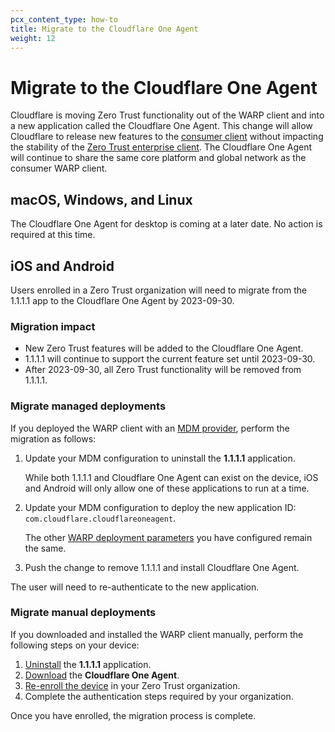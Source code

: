 ```yaml
---
pcx_content_type: how-to
title: Migrate to the Cloudflare One Agent
weight: 12
---
```


# Migrate to the Cloudflare One Agent

Cloudflare is moving Zero Trust functionality out of the WARP client and into a new application called the Cloudflare One Agent.  This change will allow Cloudflare to release new features to the [consumer client](/warp-client/) without impacting the stability of the [Zero Trust enterprise client](/cloudflare-one/connections/connect-devices/warp/).  The Cloudflare One Agent will continue to share the same core platform and global network as the consumer WARP client.

## macOS, Windows, and Linux

The Cloudflare One Agent for desktop is coming at a later date. No action is required at this time.

## iOS and Android

Users enrolled in a Zero Trust organization will need to migrate from the 1.1.1.1 app to the Cloudflare One Agent by 2023-09-30.

### Migration impact
- New Zero Trust features will be added to the Cloudflare One Agent.
- 1.1.1.1 will continue to support the current feature set until 2023-09-30.
- After 2023-09-30, all Zero Trust functionality will be removed from 1.1.1.1.

### Migrate managed deployments

If you deployed the WARP client with an [MDM provider](/cloudflare-one/connections/connect-devices/warp/deployment/mdm-deployment/), perform the migration as follows:

1. Update your MDM configuration to uninstall the **1.1.1.1** application.

    While both 1.1.1.1 and Cloudflare One Agent can exist on the device, iOS and Android will only allow one of these applications to run at a time.

2. Update your MDM configuration to deploy the new application ID: `com.cloudflare.cloudflareoneagent`.

    The other [WARP deployment parameters](/cloudflare-one/connections/connect-devices/warp/deployment/mdm-deployment/parameters/) you have configured remain the same.

3. Push the change to remove 1.1.1.1 and install Cloudflare One Agent.

The user will need to re-authenticate to the new application.

### Migrate manual deployments

If you downloaded and installed the WARP client manually, perform the following steps on your device:

1. [Uninstall](/cloudflare-one/connections/connect-devices/warp/remove-warp/#ios-and-android) the **1.1.1.1** application.
2. [Download](/cloudflare-one/connections/connect-devices/warp/download-warp/) the **Cloudflare One Agent**.
3. [Re-enroll the device](/cloudflare-one/connections/connect-devices/warp/deployment/manual-deployment/#ios-android-and-chromeos) in your Zero Trust organization.
4. Complete the authentication steps required by your organization.

Once you have enrolled, the migration process is complete.
